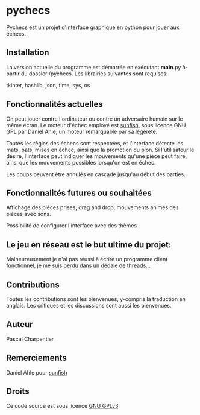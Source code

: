 # pychecs

Pychecs est un projet d'interface graphique en python pour jouer aux échecs.

## Installation

La version actuelle du programme est démarrée en exécutant __main__.py à-partir du dossier /pychecs.
Les librairies suivantes sont requises:

tkinter,
hashlib,
json,
time,
sys,
os

## Fonctionnalités actuelles

On peut jouer contre l'ordinateur ou contre un adversaire humain sur le même écran.  Le moteur d'échec
employé est [sunfish](https://github.com/thomasahle/sunfish), sous licence GNU GPL par Daniel Ahle, un moteur remarquable par sa légèreté.

Toutes les règles des échecs sont respectées, et l'interface détecte les mats, pats, mises en échec,
ainsi que la promotion du pion.  Si l'utilisateur le désire, l'interface peut indiquer les mouvements
qu'une pièce peut faire, ainsi que les mouvements possibles lorsqu'on est en échec.

Les coups peuvent être annulés en cascade jusqu'au début des parties.

## Fonctionnalités futures ou souhaitées

Affichage des pièces prises, drag and drop, mouvements animés des pièces avec sons.

Possibilité de configurer l'interface avec des thèmes

## Le jeu en réseau est le but ultime du projet:

Malheureusement je n'ai pas réussi à écrire un programme client fonctionnel, je me suis perdu dans un
dédale de threads...

## Contributions

Toutes les contributions sont les bienvenues, y-compris la traduction en anglais.  Les critiques et les
discussions sont aussi les bienvenues.

## Auteur

Pascal Charpentier

## Remerciements

Daniel Ahle pour [sunfish](https://github.com/thomasahle/sunfish)

## Droits

Ce code source est sous licence [GNU GPLv3](https://choosealicense.com/licenses/gpl-3.0/).




